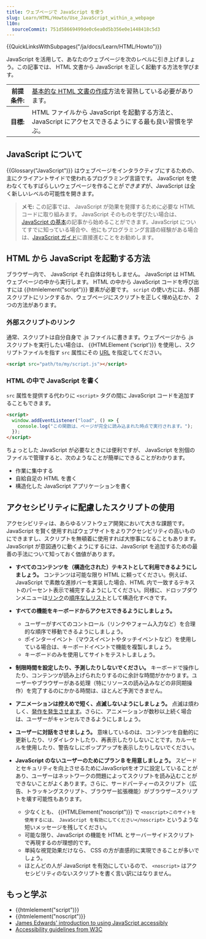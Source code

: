 ```yaml
---
title: ウェブページで JavaScript を使う
slug: Learn/HTML/Howto/Use_JavaScript_within_a_webpage
l10n:
  sourceCommit: 751d58669499de0c6ea0d5b356e0e1448418c5d3
---
```


{{QuickLinksWithSubpages("/ja/docs/Learn/HTML/Howto")}}

JavaScript を活用して、あなたのウェブページを次のレベルに引き上げましょう。この記事では、 HTML 文書から JavaScript を正しく起動する方法を学びます。

<table>
  <tbody>
    <tr>
      <th scope="row">前提条件:</th>
      <td>
        <a href="/ja/docs/Learn/Getting_started_with_the_web"
          >基本的な HTML 文書の作成</a
        >方法を習熟している必要があります。
      </td>
    </tr>
    <tr>
      <th scope="row">目標:</th>
      <td>
        HTML ファイルから JavaScript を起動する方法と、 JavaScript にアクセスできるようにする最も良い習慣を学ぶ。
      </td>
    </tr>
  </tbody>
</table>

## JavaScript について

{{Glossary("JavaScript")}} はウェブページをインタラクティブにするための、主にクライアントサイドで使われるプログラミング言語です。 JavaScript を使わなくてもすばらしいウェブページを作ることが*できます*が、JavaScript は全く新しいレベルの可能性を開きます。

> **メモ:** この記事では、 JavaScript が効果を発揮するために必要な HTML コードに取り組みます。 JavaScript そのものを学びたい場合は、 [JavaScript の基本](/ja/docs/Learn/Getting_started_with_the_web/JavaScript_basics)の記事から始めることができます。JavaScript についてすでに知っている場合や、他にもプログラミング言語の経験がある場合は、[JavaScript ガイド](/ja/docs/Web/JavaScript/Guide)に直接進むことをお勧めします。

## HTML から JavaScript を起動する方法

ブラウザー内で、 JavaScript それ自体は何もしません。 JavaScript は HTML ウェブページの中から実行します。 HTML の中から JavaScript コードを呼び出すには {{htmlelement("script")}} 要素が必要です。 `script` の使い方には、外部スクリプトにリンクするか、ウェブページにスクリプトを正しく埋め込むか、 2 つの方法があります。

### 外部スクリプトのリンク

通常、スクリプトは自分自身で .js ファイルに書きます。ウェブページから .js スクリプトを実行したい場合は、 {{HTMLElement ('script')}} を使用し、スクリプトファイルを指す `src` 属性にその [URL](/ja/docs/Learn/Common_questions/Web_mechanics/What_is_a_URL) を指定してください。

```html
<script src="path/to/my/script.js"></script>
```

### HTML の中で JavaScript を書く

`src` 属性を提供する代わりに `<script>` タグの間に JavaScript コードを追加することもできます。

```html
<script>
  window.addEventListener("load", () => {
    console.log("この関数は、ページが完全に読み込まれた時点で実行されます。");
  });
</script>
```

ちょっとした JavaScript が必要なときには便利ですが、 JavaScript を別個のファイルで管理すると、次のようなことが簡単にできることがわかります。

- 作業に集中する
- 自給自足の HTML を書く
- 構造化した JavaScript アプリケーションを書く

## アクセシビリティに配慮したスクリプトの使用

アクセシビリティは、あらゆるソフトウェア開発において大きな課題です。 JavaScript を賢く使用すればウェブサイトをよりアクセシビリティの高いものにできますし、スクリプトを無頓着に使用すれば大惨事になることもあります。 JavaScript が意図通りに動くようにするには、JavaScript を追加するための最善の手法について知っておく価値があります。

- **すべてのコンテンツを（構造化された）テキストとして利用できるようにしましょう。** コンテンツは可能な限り HTML に頼ってください。例えば、 JavaScript で素敵な進捗バーを実装した場合、HTML 内で一致するテキストのパーセント表示で補完するようにしてください。同様に、ドロップダウンメニューは[リンク](/ja/docs/Learn/HTML/Introduction_to_HTML/HTML_text_fundamentals#lists)の[順序なしリスト](/ja/docs/Learn/HTML/Introduction_to_HTML/Creating_hyperlinks)として構造化すべきです。
- **すべての機能をキーボードからアクセスできるようにしましょう。**

  - ユーザーがすべてのコントロール（リンクやフォーム入力など）を合理的な順序で移動できるようにしましょう。
  - ポインターイベント（マウスイベントやタッチイベントなど）を使用している場合は、キーボードイベントで機能を複製しましょう。
  - キーボードのみを使用してサイトをテストしましょう。

- **制限時間を設定したり、予測したりしないでください。** キーボードで操作したり、コンテンツが読み上げられたりするのに余計な時間がかかります。ユーザーやブラウザーがある処理（特にリソースの読み込みなどの非同期操作）を完了するのにかかる時間は、ほとんど予測できません。
- **アニメーションは控えめで短く、点滅しないようにしましょう。** 点滅は煩わしく、[発作を発生させます](https://www.w3.org/TR/UNDERSTANDING-WCAG20/seizure-does-not-violate.html)。さらに、アニメーションが数秒以上続く場合は、ユーザーがキャンセルできるようにしましょう。
- **ユーザーに対話をさせましょう。** 意味しているのは、コンテンツを自動的に更新したり、リダイレクトしたり、再表示したりしないことです。カルーセルを使用したり、警告なしにポップアップを表示したりしないでください。
- **JavaScript のないユーザーのためにプラン B を用意しましょう。** スピードとセキュリティを向上させるためにJavaScriptをオフに設定していることがあり、ユーザーはネットワークの問題によってスクリプトを読み込むことができないことがよくあります。さらに、サードパーティーのスクリプト（広告、トラッキングスクリプト、ブラウザー拡張機能）がブラウザースクリプトを壊す可能性もあります。

  - 少なくとも、 {{HTMLElement("noscript")}} で `<noscript>このサイトを使用するには、 JavaScript を有効にしてください</noscript>` というような短いメッセージを残してください。
  - 可能な限り、JavaScript の機能を HTML とサーバーサイドスクリプトで再現するのが理想的です。
  - 単純な視覚効果だけなら、 CSS の方が直感的に実現できることが多いでしょう。
  - ほとんどの人が JavaScript を有効にしているので、 `<noscript>` はアクセシビリティのないスクリプトを書く言い訳にはなりません。

## もっと学ぶ

- {{htmlelement("script")}}
- {{htmlelement("noscript")}}
- [James Edwards' introduction to using JavaScript accessibly](https://www.sitepoint.com/javascript-accessibility-101/)
- [Accessibility guidelines from W3C](https://www.w3.org/TR/WCAG20/)
